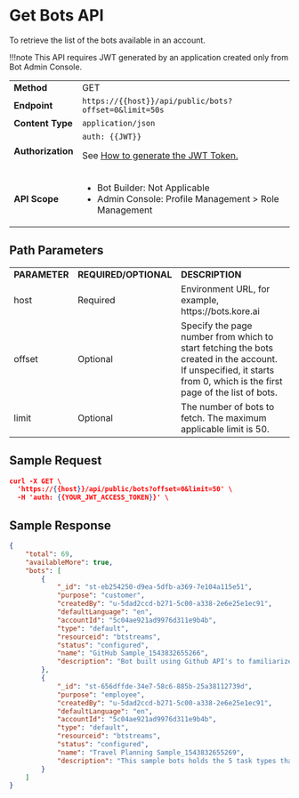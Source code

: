

# Get Bots API

To retrieve the list of the bots available in an account.

!!!note
This API requires JWT generated by an application created only from Bot Admin Console.


<table>
  <tr>
   <td><strong>Method</strong>
   </td>
   <td>GET
   </td>
  </tr>
  <tr>
   <td><strong>Endpoint</strong>
   </td>
   <td><code>https://{{host}}/api/public/bots?offset=0&limit=50s</code>
   </td>
  </tr>
  <tr>
   <td><strong>Content Type</strong>
   </td>
   <td><code>application/json</code>
   </td>
  </tr>
  <tr>
   <td><strong>Authorization</strong>
   </td>
   <td><code>auth: {{JWT}}</code>
<p>
See <a href="https://developer.kore.ai/docs/bots/api-guide/apis/#Generating_the_JWT_Token">How to generate the JWT Token.</a>
   </td>
  </tr>
  <tr>
   <td><strong>API Scope</strong>
   </td>
   <td>
<ul>

<li>Bot Builder: Not Applicable

<li>Admin Console: Profile Management > Role Management
</li>
</ul>
   </td>
  </tr>
</table>


 


## Path Parameters


<table>
  <tr>
   <td><strong>PARAMETER</strong>
   </td>
   <td><strong>REQUIRED/OPTIONAL</strong>
   </td>
   <td><strong>DESCRIPTION</strong>
   </td>
  </tr>
  <tr>
   <td>host
   </td>
   <td>Required
   </td>
   <td>Environment URL, for example, https://bots.kore.ai
   </td>
  </tr>
  <tr>
   <td>offset
   </td>
   <td>Optional
   </td>
   <td>Specify the page number from which to start fetching the bots created in the account. If unspecified, it starts from 0, which is the first page of the list of bots.
   </td>
  </tr>
  <tr>
   <td>limit
   </td>
   <td>Optional
   </td>
   <td>The number of bots to fetch. The maximum applicable limit is 50.
   </td>
  </tr>
</table>


 


## Sample Request


```json
curl -X GET \
  'https://{{host}}/api/public/bots?offset=0&limit=50' \
  -H 'auth: {{YOUR_JWT_ACCESS_TOKEN}}' \
```


 


## Sample Response


```json
{
    "total": 69,
    "availableMore": true,
    "bots": [
        {
            "_id": "st-eb254250-d9ea-5dfb-a369-7e104a115e51",
            "purpose": "customer",
            "createdBy": "u-5dad2ccd-b271-5c00-a338-2e6e25e1ec91",
            "defaultLanguage": "en",
            "accountId": "5c04ae921ad9976d311e9b4b",
            "type": "default",
            "resourceid": "btstreams",
            "status": "configured",
            "name": "GitHub Sample_1543832655266",
            "description": "Bot built using Github API's to familiarize you with a few basic features of the platform. Provide the IDP  information and Trying the bot with your Git repo. Start exploring the configurations to know more about alert, action and knowledge tasks."
        },
        {
            "_id": "st-656dffde-34e7-58c6-885b-25a38112739d",
            "purpose": "employee",
            "createdBy": "u-5dad2ccd-b271-5c00-a338-2e6e25e1ec91",
            "defaultLanguage": "en",
            "accountId": "5c04ae921ad9976d311e9b4b",
            "type": "default",
            "resourceid": "btstreams",
            "status": "configured",
            "name": "Travel Planning Sample_1543832655269",
            "description": "This sample bots holds the 5 task types that the platform offers. The bot is built using open APIs to get flight information,  location information and  weather details. Explore and train the bot for natural language to better respond to your intent."
        }
    ]
}
```